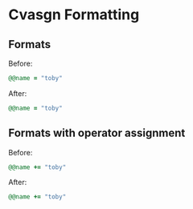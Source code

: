 # Cvasgn Formatting

## Formats

Before:

```ruby
@@name = "toby"
```

After:

```ruby
@@name = "toby"
```

## Formats with operator assignment

Before:

```ruby
@@name += "toby"
```

After:

```ruby
@@name += "toby"
```

